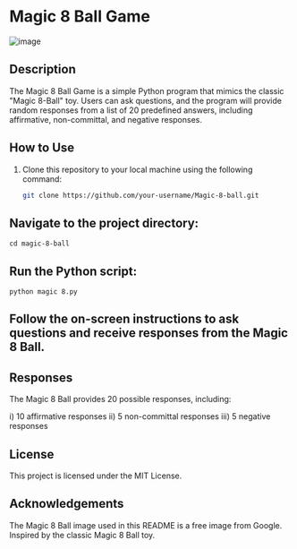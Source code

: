 # Magic 8 Ball Game

![image](https://github.com/Maria-mbugua/Magic-8-ball/assets/98423599/a1be86c0-b139-403b-9991-218609875fae)

## Description

The Magic 8 Ball Game is a simple Python program that mimics the classic "Magic 8-Ball" toy. Users can ask questions, and the program will provide random responses from a list of 20 predefined answers, including affirmative, non-committal, and negative responses.

## How to Use

1. Clone this repository to your local machine using the following command:

   ```bash
   git clone https://github.com/your-username/Magic-8-ball.git

## Navigate to the project directory:
    cd magic-8-ball

## Run the Python script:
    python magic 8.py

## Follow the on-screen instructions to ask questions and receive responses from the Magic 8 Ball.

## Responses
The Magic 8 Ball provides 20 possible responses, including:

i) 10 affirmative responses
ii) 5 non-committal responses
iii) 5 negative responses

## License
This project is licensed under the MIT License.

## Acknowledgements
The Magic 8 Ball image used in this README is a free image from Google.
Inspired by the classic Magic 8 Ball toy.
